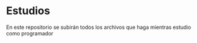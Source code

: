 # Estudios
En este repositorio se subirán todos los archivos que haga mientras estudio como programador 
